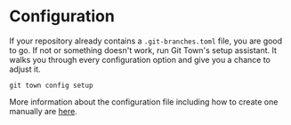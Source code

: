 # Configuration

If your repository already contains a `.git-branches.toml` file, you are good to
go. If not or something doesn't work, run Git Town's setup assistant. It walks
you through every configuration option and give you a chance to adjust it.

```
git town config setup
```

More information about the configuration file including how to create one
manually are [here](configuration-file.md).
